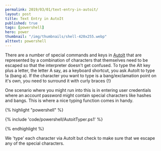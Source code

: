 ```yaml
---
permalink: 2019/03/01/text-entry-in-autoit/
layout: post
title: Text Entry in AutoIt
published: true
tags: [powershell]
hero: power
thumbnail: "/img/thumbnails/shell-420x255.webp"
alttext: powershell
---
```


There are a number of special commands and keys in <a href="https://www.autoitscript.com/site/">AutoIt</a> that are represented
by a combination of characters that themselves need to be escaped so that the interpreter doesn't get confused. To type
the Alt key plus a letter, the letter A say, as a keyboard shortcut, you ask AutoIt to type !a (bang a). If the character you want
to type is a bang/exclamation point on it's own, you need to surround it with curly braces {!}

One scenario where you might run into this is in entering user credentials where an account password might contain special characters like
hashes and bangs. This is where a nice typing function comes in handy.

{% highlight "powershell" %}

{% include 'code/powershell/AutoitTyper.ps1' %}

{% endhighlight %}

We 'type' each character via AutoIt but check to make sure that we escape any of the special characters.
